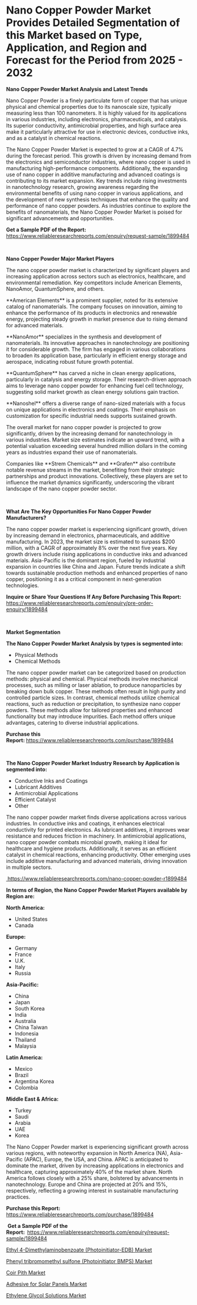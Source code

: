 <p><h1>Nano Copper Powder Market Provides Detailed Segmentation of this Market based on Type, Application, and Region and Forecast for the Period from 2025 - 2032</h1></p><p><strong>Nano Copper Powder Market Analysis and Latest Trends</strong></p>
<p><p>Nano Copper Powder is a finely particulate form of copper that has unique physical and chemical properties due to its nanoscale size, typically measuring less than 100 nanometers. It is highly valued for its applications in various industries, including electronics, pharmaceuticals, and catalysis. Its superior conductivity, antimicrobial properties, and high surface area make it particularly attractive for use in electronic devices, conductive inks, and as a catalyst in chemical reactions.</p><p>The Nano Copper Powder Market is expected to grow at a CAGR of 4.7% during the forecast period. This growth is driven by increasing demand from the electronics and semiconductor industries, where nano copper is used in manufacturing high-performance components. Additionally, the expanding use of nano copper in additive manufacturing and advanced coatings is contributing to its market expansion. Key trends include rising investments in nanotechnology research, growing awareness regarding the environmental benefits of using nano copper in various applications, and the development of new synthesis techniques that enhance the quality and performance of nano copper powders. As industries continue to explore the benefits of nanomaterials, the Nano Copper Powder Market is poised for significant advancements and opportunities.</p></p>
<p><strong>Get a Sample PDF of the Report:&nbsp;</strong> <a href="https://www.reliableresearchreports.com/enquiry/request-sample/1899484?utm_campaign=13&utm_medium=2&utm_source=Github&utm_content=ia&utm_term=04022025&utm_id=nano-copper-powder">https://www.reliableresearchreports.com/enquiry/request-sample/1899484</a></p>
<p>&nbsp;</p>
<p><strong>Nano Copper Powder Major Market Players</strong></p>
<p><p>The nano copper powder market is characterized by significant players and increasing application across sectors such as electronics, healthcare, and environmental remediation. Key competitors include American Elements, NanoAmor, QuantumSphere, and others.</p><p>**American Elements** is a prominent supplier, noted for its extensive catalog of nanomaterials. The company focuses on innovation, aiming to enhance the performance of its products in electronics and renewable energy, projecting steady growth in market presence due to rising demand for advanced materials.</p><p>**NanoAmor** specializes in the synthesis and development of nanomaterials. Its innovative approaches in nanotechnology are positioning it for considerable growth. The firm has engaged in various collaborations to broaden its application base, particularly in efficient energy storage and aerospace, indicating robust future growth potential.</p><p>**QuantumSphere** has carved a niche in clean energy applications, particularly in catalysis and energy storage. Their research-driven approach aims to leverage nano copper powder for enhancing fuel cell technology, suggesting solid market growth as clean energy solutions gain traction.</p><p>**Nanoshel** offers a diverse range of nano-sized materials with a focus on unique applications in electronics and coatings. Their emphasis on customization for specific industrial needs supports sustained growth.</p><p>The overall market for nano copper powder is projected to grow significantly, driven by the increasing demand for nanotechnology in various industries. Market size estimates indicate an upward trend, with a potential valuation exceeding several hundred million dollars in the coming years as industries expand their use of nanomaterials.</p><p>Companies like **Strem Chemicals** and **Grafen** also contribute notable revenue streams in the market, benefiting from their strategic partnerships and product innovations. Collectively, these players are set to influence the market dynamics significantly, underscoring the vibrant landscape of the nano copper powder sector.</p></p>
<p>&nbsp;</p>
<p><strong>What Are The Key Opportunities For Nano Copper Powder Manufacturers?</strong></p>
<p><p>The nano copper powder market is experiencing significant growth, driven by increasing demand in electronics, pharmaceuticals, and additive manufacturing. In 2023, the market size is estimated to surpass $200 million, with a CAGR of approximately 8% over the next five years. Key growth drivers include rising applications in conductive inks and advanced materials. Asia-Pacific is the dominant region, fueled by industrial expansion in countries like China and Japan. Future trends indicate a shift towards sustainable production methods and enhanced properties of nano copper, positioning it as a critical component in next-generation technologies.</p></p>
<p><strong>Inquire or Share Your Questions If Any Before Purchasing This Report:</strong> <a href="https://www.reliableresearchreports.com/enquiry/pre-order-enquiry/1899484?utm_campaign=13&utm_medium=2&utm_source=Github&utm_content=ia&utm_term=04022025&utm_id=nano-copper-powder">https://www.reliableresearchreports.com/enquiry/pre-order-enquiry/1899484</a></p>
<p>&nbsp;</p>
<p><strong>Market Segmentation</strong></p>
<p><strong>The Nano Copper Powder Market Analysis by types is segmented into:</strong></p>
<p><ul><li>Physical Methods</li><li>Chemical Methods</li></ul></p>
<p><p>The nano copper powder market can be categorized based on production methods: physical and chemical. Physical methods involve mechanical processes, such as milling or laser ablation, to produce nanoparticles by breaking down bulk copper. These methods often result in high purity and controlled particle sizes. In contrast, chemical methods utilize chemical reactions, such as reduction or precipitation, to synthesize nano copper powders. These methods allow for tailored properties and enhanced functionality but may introduce impurities. Each method offers unique advantages, catering to diverse industrial applications.</p></p>
<p><strong>Purchase this Report:&nbsp;</strong><a href="https://www.reliableresearchreports.com/purchase/1899484?utm_campaign=13&utm_medium=2&utm_source=Github&utm_content=ia&utm_term=04022025&utm_id=nano-copper-powder">https://www.reliableresearchreports.com/purchase/1899484</a></p>
<p>&nbsp;</p>
<p><strong>The Nano Copper Powder Market Industry Research by Application is segmented into:</strong></p>
<p><ul><li>Conductive Inks and Coatings</li><li>Lubricant Additives</li><li>Antimicrobial Applications</li><li>Efficient Catalyst</li><li>Other</li></ul></p>
<p><p>The nano copper powder market finds diverse applications across various industries. In conductive inks and coatings, it enhances electrical conductivity for printed electronics. As lubricant additives, it improves wear resistance and reduces friction in machinery. In antimicrobial applications, nano copper powder combats microbial growth, making it ideal for healthcare and hygiene products. Additionally, it serves as an efficient catalyst in chemical reactions, enhancing productivity. Other emerging uses include additive manufacturing and advanced materials, driving innovation in multiple sectors.</p></p>
<p><a href="https://www.reliableresearchreports.com/nano-copper-powder-r1899484?utm_campaign=13&utm_medium=2&utm_source=Github&utm_content=ia&utm_term=04022025&utm_id=nano-copper-powder">&nbsp;https://www.reliableresearchreports.com/nano-copper-powder-r1899484</a></p>
<p><strong>In terms of Region, the Nano Copper Powder Market Players available by Region are:</strong></p>
<p>
    <p> <strong> North America: </strong>
        <ul>
            <li>United States</li>
            <li>Canada</li>
        </ul>
        </p> 
    <p> <strong> Europe: </strong>
        <ul>
            <li>Germany</li>
            <li>France</li>
            <li>U.K.</li>
            <li>Italy</li>
            <li>Russia</li>
        </ul>
        </p> 
    <p> <strong> Asia-Pacific: </strong>
        <ul>
            <li>China</li>
            <li>Japan</li>
            <li>South Korea</li>
            <li>India</li>
            <li>Australia</li>
            <li>China Taiwan</li>
            <li>Indonesia</li>
            <li>Thailand</li>
            <li>Malaysia</li>
        </ul>
        </p> 
    <p> <strong> Latin America: </strong>
        <ul>
            <li>Mexico</li>
            <li>Brazil</li>
            <li>Argentina Korea</li>
            <li>Colombia</li>
        </ul>
        </p> 
    <p> <strong> Middle East & Africa: </strong>
        <ul>
            <li>Turkey</li>
            <li>Saudi</li>
            <li>Arabia</li>
            <li>UAE</li>
            <li>Korea</li>
        </ul>
    </p>
    </p>
<p><p>The Nano Copper Powder market is experiencing significant growth across various regions, with noteworthy expansion in North America (NA), Asia-Pacific (APAC), Europe, the USA, and China. APAC is anticipated to dominate the market, driven by increasing applications in electronics and healthcare, capturing approximately 40% of the market share. North America follows closely with a 25% share, bolstered by advancements in nanotechnology. Europe and China are projected at 20% and 15%, respectively, reflecting a growing interest in sustainable manufacturing practices.</p></p>
<p><strong>Purchase this Report: </strong><a href="https://www.reliableresearchreports.com/purchase/1899484?utm_campaign=13&utm_medium=2&utm_source=Github&utm_content=ia&utm_term=04022025&utm_id=nano-copper-powder">https://www.reliableresearchreports.com/purchase/1899484</a></p>
<p>&nbsp;<strong>Get a Sample PDF of the Report:&nbsp;&nbsp;</strong><a href="https://www.reliableresearchreports.com/enquiry/request-sample/1899484?utm_campaign=13&utm_medium=2&utm_source=Github&utm_content=ia&utm_term=04022025&utm_id=nano-copper-powder">https://www.reliableresearchreports.com/enquiry/request-sample/1899484</a></p>
<p><strong></strong></p>
<p><p><a href="https://github.com/dolorespeddico90/Market-Research-Report-List-1/blob/main/ethyl-4-dimethylaminobenzoate-photoinitiator-edb-market.md?utm_campaign=13&utm_medium=2&utm_source=Github&utm_content=ia&utm_term=04022025&utm_id=nano-copper-powder">Ethyl 4-Dimethylaminobenzoate (Photoinitiator-EDB) Market</a></p><p><a href="https://github.com/krinerstormy331/Market-Research-Report-List-1/blob/main/phenyl-tribromomethyl-sulfone-photoinitiator-bmps-market.md?utm_campaign=13&utm_medium=2&utm_source=Github&utm_content=ia&utm_term=04022025&utm_id=nano-copper-powder">Phenyl tribromomethyl sulfone (Photoinitiator BMPS) Market</a></p><p><a href="https://www.linkedin.com/pulse/coir-pith-market-revenue-growth-forecast-139-cagr-from-2025-phgff?utm_campaign=13&utm_medium=2&utm_source=Github&utm_content=ia&utm_term=04022025&utm_id=nano-copper-powder">Coir Pith Market</a></p><p><a href="https://www.linkedin.com/pulse/adhesive-solar-panels-market-size-set-grow-rapidly-over-forecast-qaoff?utm_campaign=13&utm_medium=2&utm_source=Github&utm_content=ia&utm_term=04022025&utm_id=nano-copper-powder">Adhesive for Solar Panels Market</a></p><p><a href="https://www.linkedin.com/pulse/insights-ethylene-glycol-solutions-market-players-size-geographical-cxvaf?utm_campaign=13&utm_medium=2&utm_source=Github&utm_content=ia&utm_term=04022025&utm_id=nano-copper-powder">Ethylene Glycol Solutions Market</a></p></p>